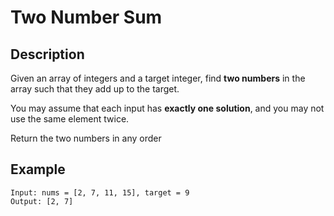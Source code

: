 # Two Number Sum

## Description

Given an array of integers and a target integer, find **two numbers** in the array such that they add up to the target.

You may assume that each input has **exactly one solution**, and you may not use the same element twice.

Return the two numbers in any order

## Example

```
Input: nums = [2, 7, 11, 15], target = 9  
Output: [2, 7]
```
